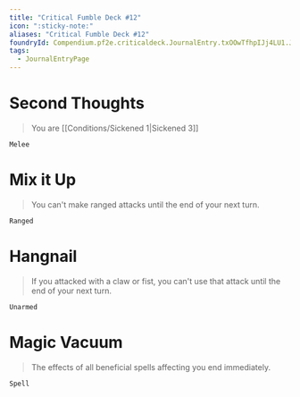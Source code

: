```yaml
---
title: "Critical Fumble Deck #12"
icon: ":sticky-note:"
aliases: "Critical Fumble Deck #12"
foundryId: Compendium.pf2e.criticaldeck.JournalEntry.txOOwTfhpIJj4LU1.JournalEntryPage.GHS4SvuvWoDaWa0x
tags:
  - JournalEntryPage
---
```

# Second Thoughts

> You are [[Conditions/Sickened 1|Sickened 3]]

`Melee`

# Mix it Up

> You can't make ranged attacks until the end of your next turn.

`Ranged`

# Hangnail

> If you attacked with a claw or fist, you can't use that attack until the end of your next turn.

`Unarmed`

# Magic Vacuum

> The effects of all beneficial spells affecting you end immediately.

`Spell`